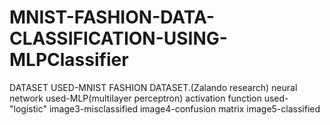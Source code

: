 # MNIST-FASHION-DATA-CLASSIFICATION-USING-MLPClassifier
DATASET USED-MNIST FASHION DATASET.(Zalando research)
neural network used-MLP(multilayer perceptron)
activation function used-"logistic"
image3-misclassified
image4-confusion matrix
image5-classified
